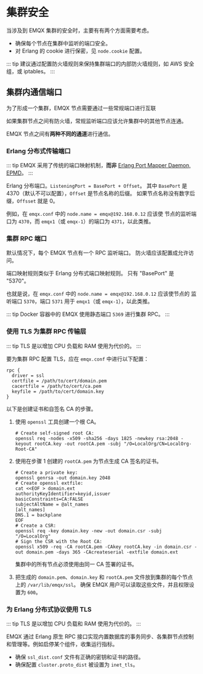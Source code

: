# 集群安全

当涉及到 EMQX 集群的安全时，主要有有两个方面需要考虑。

* 确保每个节点在集群中监听的端口安全。
* 对 Erlang 的 cookie 进行保密，见 `node.cookie` 配置。

::: tip 
建议通过配置防火墙规则来保持集群端口的内部防火墙规则，如 AWS 安全组，或 iptables。
:::

## 集群内通信端口

为了形成一个集群，EMQX 节点需要通过一些常规端口进行互联

如果集群节点之间有防火墙，常规监听端口应该允许集群中的其他节点连通。

EMQX 节点之间有**两种不同的通道**进行通信。

### Erlang 分布式传输端口

::: tip
EMQX 采用了传统的端口映射机制，**而非** [Erlang Port Mapper Daemon, EPMD](https://www.erlang.org/doc/man/epmd.html)。
:::

Erlang 分布端口。`ListeningPort = BasePort + Offset`。
其中 `BasePort` 是 4370（默认不可以配置），`Offset` 是节点名称的后缀。
如果节点名称没有数字后缀，`Offsset` 就是 0。

例如，在 `emqx.conf` 中的 `node.name = emqx@192.168.0.12` 应该使
节点的监听端口为 `4370`，而 `emqx1`（或 `emqx-1`）的端口为 `4371`，以此类推。

### 集群 RPC 端口

默认情况下，每个 EMQX 节点有一个 RPC 监听端口。
防火墙应该配置成允许访问。

端口映射规则类似于 Erlang 分布式端口映射规则。
只有 "BasePort" 是 "5370"。

也就是说，在 `emqx.conf` 中的 `node.name = emqx@192.168.0.12` 应该使节点的
监听端口 `5370`，端口 `5371` 用于 `emqx1`（或 `emqx-1`），以此类推。

::: tip
Docker 容器中的 EMQX 使用静态端口 `5369` 进行集群 RPC。
:::

### 使用 TLS 为集群 RPC 传输层

::: tip
TLS 是以增加 CPU 负载和 RAM 使用为代价的。
:::

要为集群 RPC 配置 TLS，应在 `emqx.conf` 中进行以下配置：

```
rpc {
  driver = ssl
  certfile = /path/to/cert/domain.pem
  cacertfile = /path/to/cert/ca.pem
  keyfile = /path/to/cert/domain.key
}
```

以下是创建证书和自签名 CA 的步骤。

1. 使用 `openssl` 工具创建一个根 CA。

   ```
   # Create self-signed root CA:
   openssl req -nodes -x509 -sha256 -days 1825 -newkey rsa:2048 -keyout rootCA.key -out rootCA.pem -subj "/O=LocalOrg/CN=LocalOrg-Root-CA"
   ```

2. 使用在步骤 1 创建的 `rootCA.pem` 为节点生成 CA 签名的证书。

   ```
   # Create a private key:
   openssl genrsa -out domain.key 2048
   # Create openssl extfile:
   cat <<EOF > domain.ext
   authorityKeyIdentifier=keyid,issuer
   basicConstraints=CA:FALSE
   subjectAltName = @alt_names
   [alt_names]
   DNS.1 = backplane
   EOF
   # Create a CSR:
   openssl req -key domain.key -new -out domain.csr -subj "/O=LocalOrg"
   # Sign the CSR with the Root CA:
   openssl x509 -req -CA rootCA.pem -CAkey rootCA.key -in domain.csr -out domain.pem -days 365 -CAcreateserial -extfile domain.ext
   ```
   
   集群中的所有节点必须使用由同一 CA 签署的证书。

3. 把生成的 `domain.pem`、`domain.key` 和 `rootCA.pem` 文件放到集群的每个节点上的 `/var/lib/emqx/ssl`。
   确保 EMQX 用户可以读取这些文件，并且权限设置为 `600`。 


### 为 Erlang 分布式协议使用 TLS

::: tip
TLS 是以增加 CPU 负载和 RAM 使用为代价的。
:::

EMQX 通过 Erlang 原生 RPC 接口实现内置数据库的事务同步、各集群节点控制和管理等。例如启停某个组件，收集运行指标。

* 确保 `ssl_dist.conf` 文件有正确的密钥和证书的路径。
* 确保配置 `cluster.proto_dist` 被设置为 `inet_tls`。

